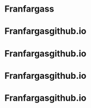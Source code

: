# Franfargass
# Franfargasgithub.io
# Franfargasgithub.io
# Franfargasgithub.io
# Franfargasgithub.io
